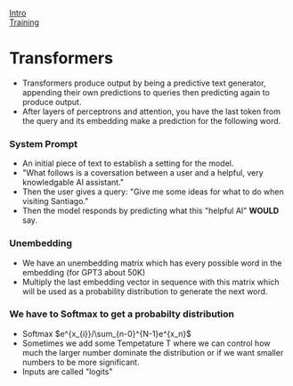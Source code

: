 [Intro](https://www.youtube.com/watch?v=wjZofJX0v4M) \
[Training](https://www.youtube.com/watch?v=9-Jl0dxWQs8)
# Transformers
* Transformers produce output by being a predictive text generator, appending their own predictions to queries then predicting again to produce output.
* After layers of perceptrons and attention, you have the last token from the query and its embedding make a prediction for the following word.
### System Prompt
* An initial piece of text to establish a setting for the model.
* "What follows is a coversation between a user and a helpful, very knowledgable AI assistant."
* Then the user gives a query: "Give me some ideas for what to do when visiting Santiago."
* Then the model responds by predicting what this "helpful AI" **WOULD** say.
### Unembedding
* We have an unembedding matrix which has every possible word in the embedding (for GPT3 about 50K)
* Multiply the last embedding vector in sequence with this matrix which will be used as a probability distribution to generate the next word.
### We have to Softmax to get a probabilty distribution
* Softmax $e^{x_{i}}/\sum_{n-0}^{N-1}e^{x_n}$
* Sometimes we add some Tempetature T where we can control how much the larger number dominate the distribution or if we want smaller numbers to be more significant.
* Inputs are called "logits"
